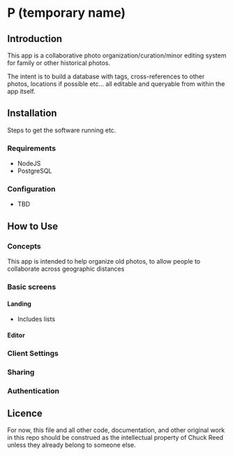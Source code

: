 # P (temporary name)

## Introduction
This app is a collaborative photo organization/curation/minor editing system for family or other historical photos.

The intent is to build a database with tags, cross-references to other photos, locations if possible etc... all editable and queryable from within the app itself.

## Installation
Steps to get the software running etc.

### Requirements
* NodeJS
* PostgreSQL

### Configuration
* TBD

## How to Use
### Concepts
This app is intended to help organize old photos, to allow people to collaborate across geographic distances

### Basic screens
#### Landing
* Includes lists

#### Editor
### Client Settings
### Sharing
### Authentication

## Licence
For now, this file and all other code, documentation, and other original work in this repo should be construed as the intellectual property of Chuck Reed unless they already belong to someone else.